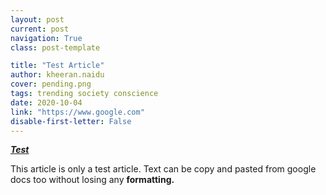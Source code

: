 ```yaml
---
layout: post
current: post
navigation: True
class: post-template

title: "Test Article"
author: kheeran.naidu
cover: pending.png
tags: trending society conscience
date: 2020-10-04
link: "https://www.google.com"
disable-first-letter: False
---
```

<p><strong><em><u>Test</u></em></strong></p><p>This article is only a test article. Text can be copy and pasted from google docs too without losing any <strong>formatting.</strong> </p>